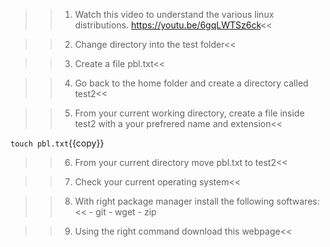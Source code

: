 >>1. Watch this video to understand the various linux distributions. https://youtu.be/6gqLWTSz6ck<<

>>2. Change directory into the test folder<<

>>3. Create a file pbl.txt<<

>>4. Go back to the home folder and create a directory called test2<<

>>5. From your current working directory, create a file inside test2 with a your prefrered name and extension<<

`touch pbl.txt`{{copy}}

>>6. From your current directory move pbl.txt to test2<<

>>7. Check your current operating system<<

>>8. With right package manager install the following softwares:<<
    - git
    - wget
    - zip

>>9. Using the right command download this webpage<<